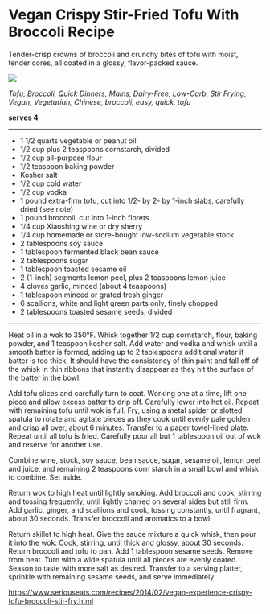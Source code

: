 # Vegan Crispy Stir-Fried Tofu With Broccoli Recipe

Tender-crisp crowns of broccoli and crunchy bites of tofu with moist, tender cores, all coated in a glossy, flavor-packed sauce.

<img src="https://www.seriouseats.com/recipes/images/2015/04/20140205-fried-tofu-vegan-18.jpg" />

*Tofu, Broccoli, Quick Dinners, Mains, Dairy-Free, Low-Carb, Stir Frying, Vegan, Vegetarian, Chinese, broccoli,  easy,  quick,  tofu*

**serves 4**

---

- 1 1/2 quarts vegetable or peanut oil
- 1/2 cup plus 2 teaspoons cornstarch, divided
- 1/2 cup all-purpose flour
- 1/2 teaspoon baking powder
- Kosher salt
- 1/2 cup cold water
- 1/2 cup vodka
- 1 pound extra-firm tofu, cut into 1/2- by 2- by 1-inch slabs, carefully dried (see note)
- 1 pound broccoli, cut into 1-inch florets
- 1/4 cup Xiaoshing wine or dry sherry 
- 1/4 cup homemade or store-bought low-sodium vegetable stock
- 2 tablespoons soy sauce
- 1 tablespoon fermented black bean sauce
- 2 tablespoons sugar
- 1 tablespoon toasted sesame oil
- 2 (1-inch) segments lemon peel, plus 2 teaspoons lemon juice
- 4 cloves garlic, minced (about 4 teaspoons)
- 1 tablespoon minced or grated fresh ginger
- 6 scallions, white and light green parts only, finely chopped
- 2 tablespoons toasted sesame seeds, divided

---

Heat oil in a wok to 350°F. Whisk together 1/2 cup cornstarch, flour, baking powder, and 1 teaspoon kosher salt. Add water and vodka and whisk until a smooth batter is formed, adding up to 2 tablespoons additional water if batter is too thick. It should have the consistency of thin paint and fall off of the whisk in thin ribbons that instantly disappear as they hit the surface of the batter in the bowl.

Add tofu slices and carefully turn to coat. Working one at a time, lift one piece and allow excess batter to drip off. Carefully lower into hot oil. Repeat with remaining tofu until wok is full. Fry, using a metal spider or slotted spatula to rotate and agitate pieces as they cook until evenly pale golden and crisp all over, about 6 minutes. Transfer to a paper towel-lined plate. Repeat until all tofu is fried. Carefully pour all but 1 tablespoon oil out of wok and reserve for another use.

Combine wine, stock, soy sauce, bean sauce, sugar, sesame oil, lemon peel and juice, and remaining 2 teaspoons corn starch in a small bowl and whisk to combine. Set aside.

Return wok to high heat  until lightly smoking. Add broccoli and cook, stirring and tossing frequently, until lightly charred on several sides but still firm. Add garlic, ginger, and scallions and cook, tossing constantly, until fragrant, about 30 seconds. Transfer broccoli and aromatics to a bowl.

Return skillet to high heat. Give the sauce mixture a quick whisk, then pour it into the wok. Cook, stirring, until thick and glossy, about 30 seconds. Return broccoli and tofu to pan. Add 1 tablespoon sesame seeds. Remove from heat. Turn with a wide spatula until all pieces are evenly coated. Season to taste with more salt as desired. Transfer to a serving platter, sprinkle with remaining sesame seeds, and serve immediately.

https://www.seriouseats.com/recipes/2014/02/vegan-experience-crispy-tofu-broccoli-stir-fry.html